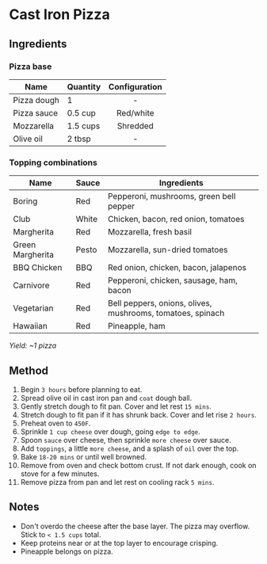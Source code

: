 # Cast Iron Pizza

## Ingredients

### Pizza base

| Name        | Quantity | Configuration |
| ----------- | -------- | :-----------: |
| Pizza dough | 1        |       -       |
| Pizza sauce | 0.5 cup  |   Red/white   |
| Mozzarella  | 1.5 cups |   Shredded    |
| Olive oil   | 2 tbsp   |       -       |

### Topping combinations

| Name             | Sauce | Ingredients                                                |
| ---------------- | ----- | ---------------------------------------------------------- |
| Boring           | Red   | Pepperoni, mushrooms, green bell pepper                    |
| Club             | White | Chicken, bacon, red onion, tomatoes                        |
| Margherita       | Red   | Mozzarella, fresh basil                                    |
| Green Margherita | Pesto | Mozzarella, sun-dried tomatoes                             |
| BBQ Chicken      | BBQ   | Red onion, chicken, bacon, jalapenos                       |
| Carnivore        | Red   | Pepperoni, chicken, sausage, ham, bacon                    |
| Vegetarian       | Red   | Bell peppers, onions, olives, mushrooms, tomatoes, spinach |
| Hawaiian         | Red   | Pineapple, ham                                             |

_Yield: ~1 pizza_

## Method

1. Begin `3 hours` before planning to eat.
1. Spread olive oil in cast iron pan and `coat` dough ball.
1. Gently stretch dough to fit pan. Cover and let rest `15 mins`.
1. Stretch dough to fit pan if it has shrunk back. Cover and let rise `2 hours`.
1. Preheat oven to `450F`.
1. Sprinkle `1 cup cheese` over dough, going `edge to edge`.
1. Spoon `sauce` over cheese, then sprinkle `more cheese` over sauce.
1. Add `toppings`, a little `more cheese`, and a splash of `oil` over the top.
1. Bake `18-20 mins` or until well browned.
1. Remove from oven and check bottom crust. If not dark enough, cook on stove for a few minutes.
1. Remove pizza from pan and let rest on cooling rack `5 mins`.

## Notes

- Don't overdo the cheese after the base layer. The pizza may overflow. Stick to `< 1.5 cups` total.
- Keep proteins near or at the top layer to encourage crisping.
- Pineapple belongs on pizza.
